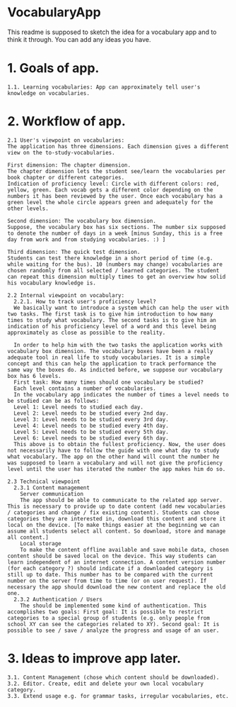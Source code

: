 # VocabularyApp
This readme is supposed to sketch the idea for a vocabulary app and to think it through.
You can add any ideas you have.

# 1. Goals of app.

    1.1. Learning vocabularies: App can approximately tell user's knowledge on vocabularies.

# 2. Workflow of app.

    2.1 User's viewpoint on vocabularies:
    The application has three dimensions. Each dimension gives a different view on the to-study-vocabularies.

    First dimension: The chapter dimension.
    The chapter dimension lets the student see/learn the vocabularies per book chapter or different categories.
    Indication of proficiency level: Circle with different colors: red, yellow, green. Each vocab gets a different color depending on the numbers it has been reviewed by the user. Once each vocabulary has a green level the whole circle appears green and adequately for the other levels.

    Second dimension: The vocabulary box dimension.
    Suppose, the vocabulary box has six sections. The number six supposed to denote the number of days in a week [minus Sunday, this is a free day from work and from studying vocabularies. :) ]

    Third dimension: The quick test dimension.
    Students can test there knowledge in a short period of time (e.g. while waiting for the bus). 10 (numbers may change) vocabularies are chosen randomly from all selected / learned categories. The student can repeat this dimension multiply times to get an overview how solid his vocabulary knowledge is.

    2.2 Internal viewpoint on vocabulary:
      2.2.1. How to track user's proficiency level?
      We basically want to introduce a system which can help the user with two tasks. The first task is to give him introduction to how many times to study what vocabulary. The second tasks is to give him an indication of his proficiency level of a word and this level being approximately as close as possible to the reality.

      In order to help him with the two tasks the application works with vocabulary box dimension. The vocabulary boxes have been a really adequate tool in real life to study vocabularies. It is a simple concept and this can help the application to track performance the same way the boxes do. As indicted before, we suppose our vocabulary box has 6 levels.
      First task: How many times should one vocabulary be studied?
      Each level contains a number of vocabularies.
      In the vocabulary app indicates the number of times a level needs to be studied can be as follows:
      Level 1: Level needs to studied each day.
      Level 2: Level needs to be studied every 2nd day.
      Level 3: Level needs to be studied every 3rd day.
      Level 4: Level needs to be studied every 4th day.
      Level 5: Level needs to be studied every 5th day.
      Level 6: Level needs to be studied every 6th day.
      This above is to obtain the fullest proficiency. Now, the user does not necessarily have to follow the guide with one what day to study what vocabulary. The app on the other hand will count the number he was supposed to learn a vocabulary and will not give the proficiency level until the user has iterated the number the app makes him do so.

    2.3 Technical viewpoint
      2.3.1 Content management
        Server communication
        The app should be able to communicate to the related app server. This is necessary to provide up to date content (add new vocabularies / categories and change / fix existing content). Students can chose categories they are interested in, download this content and store it local on the device. [To make things easier at the beginning we can assume all students select all content. So download, store and manage all content.]
        Local storage
        To make the content offline available and save mobile data, chosen content should be saved local on the device. This way students can learn independent of an internet connection. A content version number (for each category ?) should indicate if a downloaded category is still up to date. This number has to be compared with the current number on the server from time to time (or on user request). If necessary the app should download the new content and replace the old one.
      2.3.2 Authentication / Users
        The should be implemented some kind of authentication. This accomplishes two goals: First goal: It is possible to restrict categories to a special group of students (e.g. only people from school XY can see the categories related to XY). Second goal: It is possible to see / save / analyze the progress and usage of an user.

# 3. Ideas to improve app later.

    3.1. Content Management (chose which content should be downloaded).
    3.2. Editor. Create, edit and delete your own local vocabulary category.
    3.3. Extend usage e.g. for grammar tasks, irregular vocabularies, etc.
